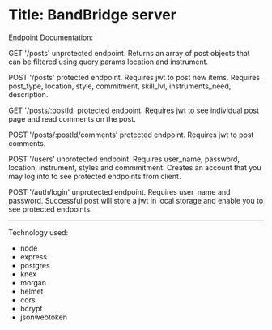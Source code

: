 Title: BandBridge server
========================

Endpoint Documentation:

GET '/posts' unprotected endpoint. Returns an array of post objects that can be filtered using query params location and instrument.

POST '/posts' protected endpoint. Requires jwt to post new items. Requires post_type, location, style, commitment, skill_lvl, instruments_need, description.

GET '/posts/:postId' protected endpoint. Requires jwt to see individual post page and read comments on the post.

POST '/posts/:postId/comments' protected endpoint. Requires jwt to post comments.

POST '/users' unprotected endpoint. Requires user_name, password, location, instrument, styles and commmitment. Creates an account that you may log into to see protected endpoints from client.

POST '/auth/login' unprotected endpoint. Requires user_name and password. Successful post will store a jwt in local storage and enable you to see protected endpoints.

------------------------------------------------------------------------------------

Technology used:
* node
* express
* postgres
* knex
* morgan
* helmet
* cors
* bcrypt
* jsonwebtoken

